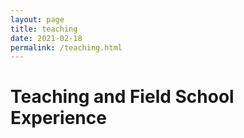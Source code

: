 ```yaml
---
layout: page
title: teaching
date: 2021-02-18
permalink: /teaching.html
---
```


# Teaching and Field School Experience
